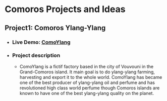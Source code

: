 # Comoros Projects and Ideas

 ## Project1: Comoros Ylang-Ylang
  * ### Live Demo: [ComoYlang](https://mgcldevops.eu-gb.cf.appdomain.cloud/ylangComores/?target="_blank")
  * ### Project description
    * ComoYlang is a fictif factory based in the city of Vouvouni in the Grand-Comoros island.
    It main goal is to do ylang-ylang farming, harvesting and export it to the whole world.
    ComoYlang has became one of the best producer of ylang-ylang oil and perfume and has revolutioned
    high class world perfume though Comoros islands are known to have one of the best ylang-ylang quality on the planet.
